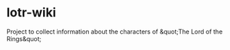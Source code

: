 # lotr-wiki
Project to collect information about the characters of &amp;quot;The Lord of the Rings&amp;quot;
